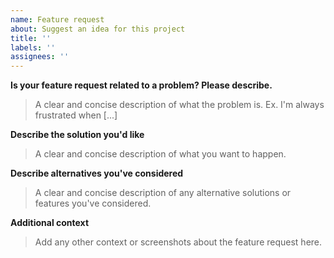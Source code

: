 ```yaml
---
name: Feature request
about: Suggest an idea for this project
title: ''
labels: ''
assignees: ''
---
```


**Is your feature request related to a problem? Please describe.**

> A clear and concise description of what the problem is. Ex. I'm always frustrated when [...]

**Describe the solution you'd like**

> A clear and concise description of what you want to happen.

**Describe alternatives you've considered**

> A clear and concise description of any alternative solutions or features you've considered.

**Additional context**

> Add any other context or screenshots about the feature request here.
